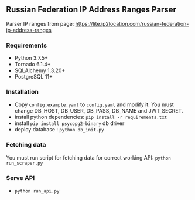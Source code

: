 ## Russian Federation IP Address Ranges Parser

Parser IP ranges from page: https://lite.ip2location.com/russian-federation-ip-address-ranges

### Requirements
* Python 3.7.5+
* Tornado 6.1.4+
* SQLAlchemy 1.3.20+
* PostgreSQL 11+

### Installation
* Copy `config.example.yaml` to `config.yaml` and modify it. You must change DB_HOST, DB_USER, DB_PASS, DB_NAME and JWT_SECRET.
* install python dependencies: `pip install -r requirements.txt`
* install `pip install psycopg2-binary` db driver
* deploy database : `python db_init.py`

### Fetching data
You must run script for fetching data for correct working API: `python run_scraper.py`

### Serve API
* `python run_api.py`
